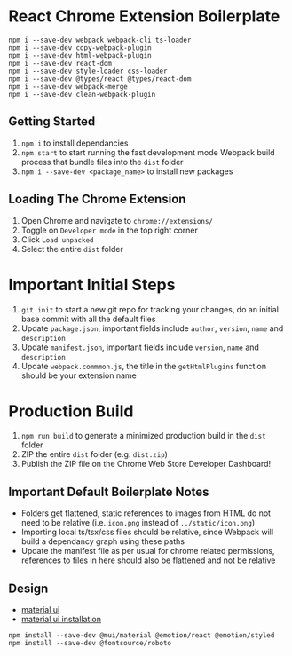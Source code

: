 # React Chrome Extension Boilerplate

```
npm i --save-dev webpack webpack-cli ts-loader
npm i --save-dev copy-webpack-plugin
npm i --save-dev html-webpack-plugin
npm i --save-dev react-dom
npm i --save-dev style-loader css-loader
npm i --save-dev @types/react @types/react-dom
npm i --save-dev webpack-merge
npm i --save-dev clean-webpack-plugin
```

## Getting Started

1. `npm i` to install dependancies
2. `npm start` to start running the fast development mode Webpack build process that bundle files into the `dist` folder
3. `npm i --save-dev <package_name>` to install new packages

## Loading The Chrome Extension

1. Open Chrome and navigate to `chrome://extensions/`
2. Toggle on `Developer mode` in the top right corner
3. Click `Load unpacked`
4. Select the entire `dist` folder

# Important Initial Steps

1. `git init` to start a new git repo for tracking your changes, do an initial base commit with all the default files
2. Update `package.json`, important fields include `author`, `version`, `name` and `description`
3. Update `manifest.json`, important fields include `version`, `name` and `description`
4. Update `webpack.commmon.js`, the title in the `getHtmlPlugins` function should be your extension name

# Production Build

1. `npm run build` to generate a minimized production build in the `dist` folder
2. ZIP the entire `dist` folder (e.g. `dist.zip`)
3. Publish the ZIP file on the Chrome Web Store Developer Dashboard!

## Important Default Boilerplate Notes

- Folders get flattened, static references to images from HTML do not need to be relative (i.e. `icon.png` instead of `../static/icon.png`)
- Importing local ts/tsx/css files should be relative, since Webpack will build a dependancy graph using these paths
- Update the manifest file as per usual for chrome related permissions, references to files in here should also be flattened and not be relative

## Design

- [material ui](https://mui.com/)
- [material ui installation](https://mui.com/components/icons/#installation)

```
npm install --save-dev @mui/material @emotion/react @emotion/styled
npm install --save-dev @fontsource/roboto
```
